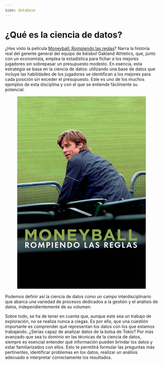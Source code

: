 ```yaml
---
icon: database
---
```


# ¿Qué es la ciencia de datos?

¿Has visto la película [Moneyball: Rompiendo las reglas](https://www.sensacine.com/peliculas/pelicula-140005/)? Narra la historia real del gerente general del equipo de béisbol Oakland Athletics, que, junto con un economista, emplea la estadística para fichar a los mejores jugadores sin sobrepasar un presupuesto modesto. En esencia, esta estrategia se basa en la ciencia de datos: utilizando una base de datos que incluye las habilidades de los jugadores se identifican a los mejores para cada posición sin exceder el presupuesto. Este es uno de los muchos ejemplos de esta disciplina y con el que se entiende fácilmente su potencial.

<figure><img src="../.gitbook/assets/60308-0-683x1024.jpg" alt=""><figcaption></figcaption></figure>

Podemos definir así la ciencia de datos como un campo interdisciplinario que abarca una variedad de procesos dedicados a la gestión y el análisis de datos, independientemente de su volumen.

Sobre todo, se ha de tener en cuenta que, aunque este sea un trabajo de exploración, no se realiza nunca a ciegas. Es por ello, que una cuestión importante es comprender qué representan los datos con los que estamos trabajando. ¿Serías capaz de analizar datos de la bolsa de Tokio? Por más avanzado que sea tu dominio en las técnicas de la ciencia de datos, siempre es esencial entender qué información pueden brindar los datos y estar familiarizados con ellos. Esto te permitirá formular las preguntas más pertinentes, identificar problemas en los datos, realizar un análisis adecuado e interpretar correctamente los resultados.
